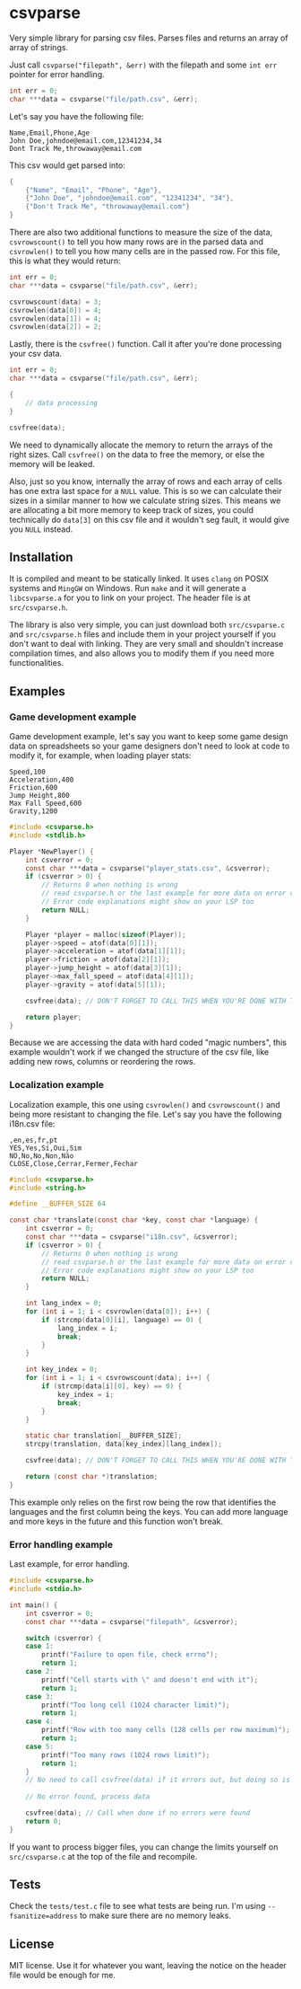 # csvparse

Very simple library for parsing csv files. Parses files and returns an array of array of strings.

Just call `csvparse("filepath", &err)` with the filepath and some `int err` pointer for error handling.

```c
int err = 0;
char ***data = csvparse("file/path.csv", &err);
```

Let's say you have the following file:

```
Name,Email,Phone,Age
John Doe,johndoe@email.com,12341234,34
Dont Track Me,throwaway@email.com
```

This csv would get parsed into:

```c
{
    {"Name", "Email", "Phone", "Age"},
    {"John Doe", "johndoe@email.com", "12341234", "34"},
    {"Don't Track Me", "throwaway@email.com"}
}
```

There are also two additional functions to measure the size of the data, `csvrowscount()` to tell you how many rows are in the parsed data and `csvrowlen()` to tell you how many cells are in the passed row. For this file, this is what they would return:

```c
int err = 0;
char ***data = csvparse("file/path.csv", &err);

csvrowscount(data) = 3;
csvrowlen(data[0]) = 4;
csvrowlen(data[1]) = 4;
csvrowlen(data[2]) = 2;
```

Lastly, there is the `csvfree()` function. Call it after you're done processing your csv data.

```c
int err = 0;
char ***data = csvparse("file/path.csv", &err);

{
    // data processing
}

csvfree(data);
```

We need to dynamically allocate the memory to return the arrays of the right sizes. Call `csvfree()` on the data to free the memory, or else the memory will be leaked.

Also, just so you know, internally the array of rows and each array of cells has one extra last space for a `NULL` value. This is so we can calculate their sizes in a similar manner to how we calculate string sizes. This means we are allocating a bit more memory to keep track of sizes, you could technically do `data[3]` on this csv file and it wouldn't seg fault, it would give you `NULL` instead.

## Installation

It is compiled and meant to be statically linked. It uses `clang` on POSIX systems and `MingGW` on Windows. Run `make` and it will generate a `libcsvparse.a` for you to link on your project. The header file is at `src/csvparse.h`.

The library is also very simple, you can just download both `src/csvparse.c` and `src/csvparse.h` files and include them in your project yourself if you don't want to deal with linking. They are very small and shouldn't increase compilation times, and also allows you to modify them if you need more functionalities.

## Examples

### Game development example

Game development example, let's say you want to keep some game design data on spreadsheets so your game designers don't need to look at code to modify it, for example, when loading player stats:

```
Speed,100
Acceleration,400
Friction,600
Jump Height,800
Max Fall Speed,600
Gravity,1200
```

```c
#include <csvparse.h>
#include <stdlib.h>

Player *NewPlayer() {
    int csverror = 0;
    const char ***data = csvparse("player_stats.csv", &csverror);
    if (csverror > 0) {
        // Returns 0 when nothing is wrong
        // read csvparse.h or the last example for more data on error codes
        // Error code explanations might show on your LSP too
        return NULL;
    }

    Player *player = malloc(sizeof(Player));
    player->speed = atof(data[0][1]);
    player->acceleration = atof(data[1][1]);
    player->friction = atof(data[2][1]);
    player->jump_height = atof(data[3][1]);
    player->max_fall_speed = atof(data[4][1]);
    player->gravity = atof(data[5][1]);

    csvfree(data); // DON'T FORGET TO CALL THIS WHEN YOU'RE DONE WITH THE DATA!

    return player;
}
```

Because we are accessing the data with hard coded "magic numbers", this example wouldn't work if we changed the structure of the csv file, like adding new rows, columns or reordering the rows.

### Localization example

Localization example, this one using `csvrowlen()` and `csvrowscount()` and being more resistant to changing the file. Let's say you have the following i18n.csv file:

```
,en,es,fr,pt
YES,Yes,Sí,Oui,Sim
NO,No,No,Non,Não
CLOSE,Close,Cerrar,Fermer,Fechar
```

```c
#include <csvparse.h>
#include <string.h>

#define __BUFFER_SIZE 64

const char *translate(const char *key, const char *language) {
    int csverror = 0;
    const char ***data = csvparse("i18n.csv", &csverror);
    if (csverror > 0) {
        // Returns 0 when nothing is wrong
        // read csvparse.h or the last example for more data on error codes
        // Error code explanations might show on your LSP too
        return NULL;
    }

    int lang_index = 0;
    for (int i = 1; i < csvrowlen(data[0]); i++) {
        if (strcmp(data[0][i], language) == 0) {
            lang_index = i;
            break;
        }
    }

    int key_index = 0;
    for (int i = 1; i < csvrowscount(data); i++) {
        if (strcmp(data[i][0], key) == 0) {
            key_index = i;
            break;
        }
    }

    static char translation[__BUFFER_SIZE];
    strcpy(translation, data[key_index][lang_index]);

    csvfree(data); // DON'T FORGET TO CALL THIS WHEN YOU'RE DONE WITH THE DATA!

    return (const char *)translation;
}
```

This example only relies on the first row being the row that identifies the languages and the first column being the keys. You can add more language and more keys in the future and this function won't break.

### Error handling example

Last example, for error handling.

```c
#include <csvparse.h>
#include <stdio.h>

int main() {
    int csverror = 0;
    const char ***data = csvparse("filepath", &csverror);

    switch (csverror) {
    case 1:
        printf("Failure to open file, check errno");
        return 1;
    case 2:
        printf("Cell starts with \" and doesn't end with it");
        return 1;
    case 3:
        printf("Too long cell (1024 character limit)");
        return 1;
    case 4:
        printf("Row with too many cells (128 cells per row maximum)");
        return 1;
    case 5:
        printf("Too many rows (1024 rows limit)");
        return 1;
    }
    // No need to call csvfree(data) if it errors out, but doing so is harmless
    
    // No error found, process data

    csvfree(data); // Call when done if no errors were found
    return 0;
}
```

If you want to process bigger files, you can change the limits yourself on `src/csvparse.c` at the top of the file and recompile.

## Tests

Check the `tests/test.c` file to see what tests are being run. I'm using `--fsanitize=address` to make sure there are no memory leaks.

## License

MIT license. Use it for whatever you want, leaving the notice on the header file would be enough for me.
